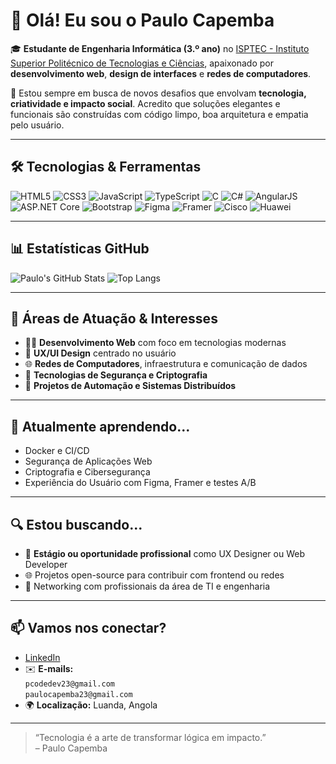 # 👋 Olá! Eu sou o Paulo Capemba

🎓 **Estudante de Engenharia Informática (3.º ano)** no [ISPTEC - Instituto Superior Politécnico de Tecnologias e Ciências](https://www.linkedin.com/school/isptec/), apaixonado por **desenvolvimento web**, **design de interfaces** e **redes de computadores**.  

🚀 Estou sempre em busca de novos desafios que envolvam **tecnologia, criatividade e impacto social**. Acredito que soluções elegantes e funcionais são construídas com código limpo, boa arquitetura e empatia pelo usuário.

---

## 🛠️ Tecnologias & Ferramentas

![HTML5](https://img.shields.io/badge/HTML5-E34F26?style=flat&logo=html5&logoColor=white)
![CSS3](https://img.shields.io/badge/CSS3-1572B6?style=flat&logo=css3&logoColor=white)
![JavaScript](https://img.shields.io/badge/JavaScript-F7DF1E?style=flat&logo=javascript&logoColor=black)
![TypeScript](https://img.shields.io/badge/TypeScript-3178C6?style=flat&logo=typescript&logoColor=white)
![C](https://img.shields.io/badge/C-00599C?style=flat&logo=c&logoColor=white)
![C#](https://img.shields.io/badge/C%23-239120?style=flat&logo=c-sharp&logoColor=white)
![AngularJS](https://img.shields.io/badge/AngularJS-E23237?style=flat&logo=angularjs&logoColor=white)
![ASP.NET Core](https://img.shields.io/badge/ASP.NET_Core-512BD4?style=flat&logo=dotnet&logoColor=white)
![Bootstrap](https://img.shields.io/badge/Bootstrap-7952B3?style=flat&logo=bootstrap&logoColor=white)
![Figma](https://img.shields.io/badge/Figma-F24E1E?style=flat&logo=figma&logoColor=white)
![Framer](https://img.shields.io/badge/Framer-0055FF?style=flat&logo=framer&logoColor=white)
![Cisco](https://img.shields.io/badge/Cisco-1BA0D7?style=flat&logo=cisco&logoColor=white)
![Huawei](https://img.shields.io/badge/HCIA_Datacom-FF0000?style=flat&logo=huawei&logoColor=white)

---

## 📊 Estatísticas GitHub

![Paulo's GitHub Stats](https://github-readme-stats.vercel.app/api?username=pcode23dev&show_icons=true&theme=radical)
![Top Langs](https://github-readme-stats.vercel.app/api/top-langs/?username=pcode23dev&layout=compact&theme=radical)

---

## 💼 Áreas de Atuação & Interesses

- 👨‍💻 **Desenvolvimento Web** com foco em tecnologias modernas
- 🎨 **UX/UI Design** centrado no usuário
- 🌐 **Redes de Computadores**, infraestrutura e comunicação de dados
- 🔐 **Tecnologias de Segurança e Criptografia**
- 🤖 **Projetos de Automação e Sistemas Distribuídos**

---

## 🌱 Atualmente aprendendo...

- Docker e CI/CD
- Segurança de Aplicações Web
- Criptografia e Cibersegurança
- Experiência do Usuário com Figma, Framer e testes A/B

---

## 🔍 Estou buscando...

- 📢 **Estágio ou oportunidade profissional** como UX Designer ou Web Developer
- 🌐 Projetos open-source para contribuir com frontend ou redes
- 🤝 Networking com profissionais da área de TI e engenharia

---

## 📫 Vamos nos conectar?

- [LinkedIn](https://www.linkedin.com/in/paulo-capemba-14a2a9373)
- ✉️ **E-mails:**  
  `pcodedev23@gmail.com`  
  `paulocapemba23@gmail.com`
- 🌍 **Localização:** Luanda, Angola

---

> “Tecnologia é a arte de transformar lógica em impacto.”  
> – Paulo Capemba
